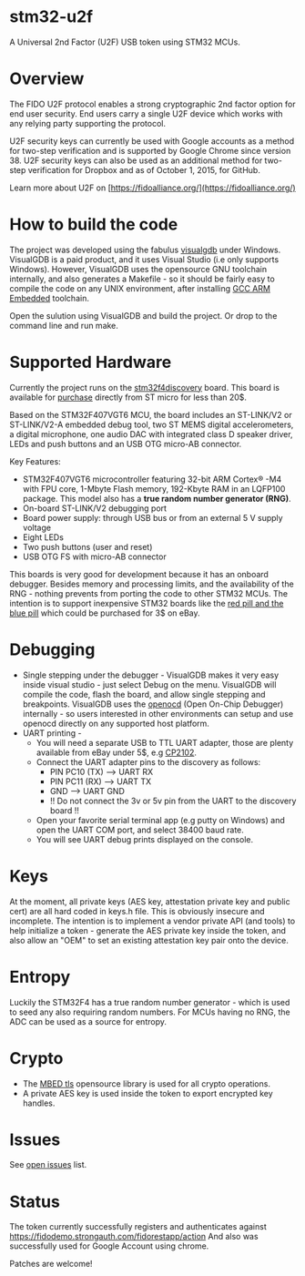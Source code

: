 # stm32-u2f
A Universal 2nd Factor (U2F) USB token using STM32 MCUs.

# Overview
The FIDO U2F protocol enables a strong cryptographic 2nd factor option for end user security. End users carry a single U2F device which works with any relying party supporting the protocol.

U2F security keys can currently be used with Google accounts as a method for two-step verification and is supported by Google Chrome since version 38. U2F security keys can also be used as an additional method for two-step verification for Dropbox and as of October 1, 2015, for GitHub.

Learn more about U2F on [https://fidoalliance.org/](https://fidoalliance.org/)

# How to build the code
The project was developed using the fabulus [visualgdb](http://www.visualgdb.com/) under Windows.
VisualGDB is a paid product, and it uses Visual Studio (i.e only supports Windows).
However, VisualGDB uses the opensource GNU toolchain internally, and also generates a Makefile - so it should be fairly easy to compile the code on any UNIX environment, after installing [GCC ARM Embedded](https://launchpad.net/gcc-arm-embedded) toolchain.

Open the sulution using VisualGDB and build the project. Or drop to the command line and run make.

# Supported Hardware

Currently the project runs on the [stm32f4discovery](http://www.st.com/content/st_com/en/products/evaluation-tools/product-evaluation-tools/mcu-eval-tools/stm32-mcu-eval-tools/stm32-mcu-discovery-kits/stm32f4discovery.html) board.
This board is available for [purchase](http://www.st.com/content/st_com/en/products/evaluation-tools/product-evaluation-tools/mcu-eval-tools/stm32-mcu-eval-tools/stm32-mcu-discovery-kits/stm32f4discovery.html#samplebuy-scroll) directly from ST micro for less than 20$.

Based on the STM32F407VGT6 MCU, the board includes an ST-LINK/V2 or ST-LINK/V2-A embedded debug tool, two ST MEMS digital accelerometers, a digital microphone, one audio DAC with integrated class D speaker driver, LEDs and push buttons and an USB OTG micro-AB connector.

Key Features:

  * STM32F407VGT6 microcontroller featuring 32-bit ARM Cortex® -M4 with FPU core, 1-Mbyte Flash memory, 192-Kbyte RAM in an LQFP100 package. This model also has a **true random number generator (RNG)**.
  * On-board ST-LINK/V2 debugging port
  * Board power supply: through USB bus or from an external 5 V supply voltage
  * Eight LEDs
  * Two push buttons (user and reset)
  * USB OTG FS with micro-AB connector

This boards is very good for development because it has an onboard debugger. Besides memory and processing limits, and the availability of the RNG - nothing prevents from porting the code to other STM32 MCUs.
The intention is to support inexpensive STM32 boards like the [red pill and the blue pill](http://www.stm32duino.com/viewtopic.php?t=117) which could be purchased for 3$ on eBay.

# Debugging

  * Single stepping under the debugger - VisualGDB makes it very easy inside visual studio - just select Debug on the menu. VisualGDB will compile the code, flash the board, and allow single stepping and breakpoints.
    VisualGDB uses the [openocd](http://openocd.org/) (Open On-Chip Debugger) internally - so users interested in other environments can setup and use openocd directly on any supported host platform.
  * UART printing - 
    * You will need a separate USB to TTL UART adapter, those are plenty available from eBay under 5$, e.g [CP2102](http://www.ebay.com/itm/CP2102-USB-2-0-to-TTL-UART-Module-6Pin-Serial-Converter-STC-Replace-FT232-Module-/381374541932?hash=item58cbb1b06c:g:BxQAAOSwQiRUm-ND).
    * Connect the UART adapter pins to the discovery as follows:
      * PIN PC10 (TX) --> UART RX
      * PIN PC11 (RX) --> UART TX
      * GND --> UART GND
      * !! Do not connect the 3v or 5v pin from the UART to the discovery board !!
    * Open your favorite serial terminal app (e.g putty on Windows) and open the UART COM port, and select 38400 baud rate.
    * You will see UART debug prints displayed on the console.
    
# Keys
At the moment, all private keys (AES key, attestation private key and public cert) are all hard coded in keys.h file.
This is obviously insecure and incomplete. The intention is to implement a vendor private API (and tools) to help initialize a token - generate the AES private key inside the token, and also allow an "OEM" to set an existing attestation key pair onto the device.

# Entropy
Luckily the STM32F4 has a true random number generator - which is used to seed any also requiring random numbers.
For MCUs having no RNG, the ADC can be used as a source for entropy.

# Crypto
* The [MBED tls](https://tls.mbed.org/) opensource library is used for all crypto operations.
* A private AES key is used inside the token to export encrypted key handles.

# Issues
See [open issues](https://github.com/avivgr/stm32-u2f/issues) list.

# Status
The token currently successfully registers and authenticates against https://fidodemo.strongauth.com/fidorestapp/action
And also was successfully used for Google Account using chrome.

Patches are welcome!

